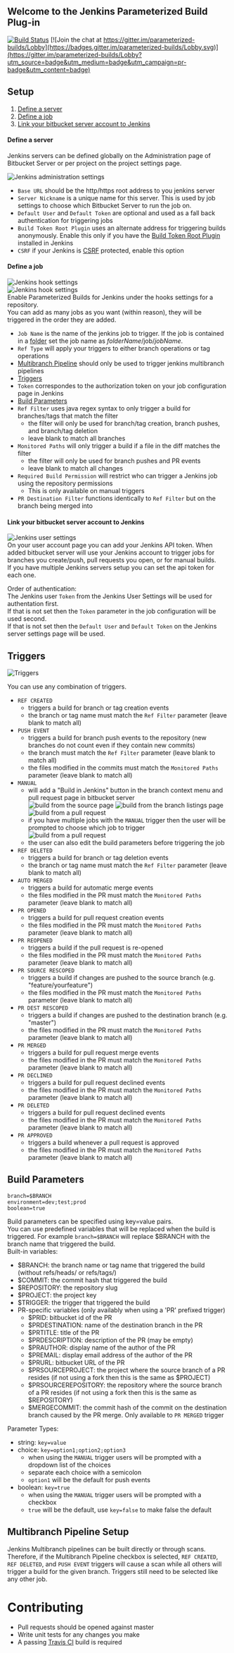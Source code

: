 ## Welcome to the Jenkins Parameterized Build Plug-in
[![Build Status](https://travis-ci.org/ParameterizedBuilds/parameterized-builds.svg?branch=master)](https://travis-ci.org/KyleLNicholls/parameterized-builds)
[![Join the chat at https://gitter.im/parameterized-builds/Lobby](https://badges.gitter.im/parameterized-builds/Lobby.svg)](https://gitter.im/parameterized-builds/Lobby?utm_source=badge&utm_medium=badge&utm_campaign=pr-badge&utm_content=badge)

## Setup
1. [Define a server](#define-a-server)
2. [Define a job](#define-a-job)
3. [Link your bitbucket server account to Jenkins](#link-your-bitbucket-server-account-to-jenkins)

#### Define a server
Jenkins servers can be defined globally on the Administration page of Bitbucket Server
or per project on the project settings page.

![Jenkins administration settings](readme/img/jenkins_admin.png)  
* `Base URL` should be the http/https root address to you jenkins server
* `Server Nickname` is a unique name for this server. This is used by job settings to choose which
Bitbucket Server to run the job on.
* `Default User` and `Default Token` are optional and used as a fall back 
authentication for triggering jobs
* `Build Token Root Plugin` 
uses an alternate address for triggering builds anonymously. Enable this only if you have the [Build Token Root Plugin](https://wiki.jenkins-ci.org/display/JENKINS/Build+Token+Root+Plugin) installed in Jenkins 
* `CSRF` if your Jenkins is [CSRF](https://wiki.jenkins.io/display/JENKINS/CSRF+Protection) protected, enable this option

#### Define a job
![Jenkins hook settings](readme/img/jenkins_hook2.png)  
![Jenkins hook settings](readme/img/jenkins_hook.png)  
Enable Parameterized Builds for Jenkins under the hooks settings for a repository.  
You can add as many jobs as you want (within reason), 
they will be triggered in the order they are added.
* `Job Name` is the name of the jenkins job to trigger. If the job is contained in a
 [folder](https://wiki.jenkins.io/display/JENKINS/CloudBees+Folders+Plugin) set the job name as
 _folderName_/job/_jobName_.
* `Ref Type` will apply your triggers to either branch operations or tag operations
* [Multibranch Pipeline](#multibranch-pipeline-setup) should only be used to trigger jenkins multibranch pipelines
* [Triggers](#triggers)
* `Token` correspondes to the authorization token on your job configuration page in Jenkins
* [Build Parameters](#build-parameters)
* `Ref Filter` uses java regex syntax to only trigger a 
build for branches/tags that match the filter
  * the filter will only be used for branch/tag creation, branch pushes, and branch/tag deletion
  * leave blank to match all branches
* `Monitored Paths` will only trigger a build if a file in the diff matches the filter
  * the filter will only be used for branch pushes and PR events
  * leave blank to match all changes
* `Required Build Permission` will restrict who can trigger a Jenkins job using the repository permissions
  * This is only available on manual triggers
* `PR Destination Filter` functions identically to `Ref Filter` but on the branch being merged into

#### Link your bitbucket server account to Jenkins
![Jenkins user settings](readme/img/jenkins_user.png)  
On your user account page you can add your Jenkins API token.
When added bitbucket server will use your Jenkins account 
to trigger jobs for branches you create/push, pull requests you open, or for manual builds.  
If you have multiple Jenkins servers setup you can set the api token for each one.

Order of authentication:  
The Jenkins user `Token` from the Jenkins User Settings will be used for authentation first.  
If that is not set then the `Token` parameter in the job configuration will be used second.  
If that is not set then the `Default User` and `Default Token` on the Jenkins 
server settings page will be used.


## Triggers
![Triggers](readme/img/triggers.png) 

You can use any combination of triggers.
* `REF CREATED`
  * triggers a build for branch or tag creation events
  * the branch or tag name must match the `Ref Filter` parameter (leave blank to match all)
* `PUSH EVENT`
  * triggers a build for branch push events to the repository (new branches do not count even if they contain new commits)
  * the branch must match the `Ref Filter` parameter (leave blank to match all)
  * the files modified in the commits must match the `Monitored Paths` parameter (leave blank to match all)
* `MANUAL`
  * will add a "Build in Jenkins" button in the branch context menu and pull request page in bitbucket server  
![build from the source page](readme/img/build1.png) 
![build from the branch listings page](readme/img/build3.png)
![build from a pull request](readme/img/build2.png)
  * if you have multiple jobs with the `MANUAL` trigger then the user will be prompted to choose which job to trigger  
![build from a pull request](readme/img/build_dialog.png)
  * the user can also edit the build parameters before triggering the job
* `REF DELETED`
  * triggers a build for branch or tag deletion events
  * the branch or tag name must match the `Ref Filter` parameter (leave blank to match all)
* `AUTO MERGED`
  * triggers a build for automatic merge events
  * the files modified in the PR must match the `Monitored Paths` parameter (leave blank to match all)
* `PR OPENED`
  * triggers a build for pull request creation events
  * the files modified in the PR must match the `Monitored Paths` parameter (leave blank to match all)
* `PR REOPENED`  
  * triggers a build if the pull request is re-opened
  * the files modified in the PR must match the `Monitored Paths` parameter (leave blank to match all)
* `PR SOURCE RESCOPED`  
  * triggers a build if changes are pushed to the source branch (e.g. "feature/yourfeature")
  * the files modified in the PR must match the `Monitored Paths` parameter (leave blank to match all)
* `PR DEST RESCOPED`  
  * triggers a build if changes are pushed to the destination branch (e.g. "master")
  * the files modified in the PR must match the `Monitored Paths` parameter (leave blank to match all)
* `PR MERGED`
  * triggers a build for pull request merge events
  * the files modified in the PR must match the `Monitored Paths` parameter (leave blank to match all)
* `PR DECLINED`
  * triggers a build for pull request declined events
  * the files modified in the PR must match the `Monitored Paths` parameter (leave blank to match all)
* `PR DELETED`
  * triggers a build for pull request declined events
  * the files modified in the PR must match the `Monitored Paths` parameter (leave blank to match all)
* `PR APPROVED`
  * triggers a build whenever a pull request is approved
  * the files modified in the PR must match the `Monitored Paths` parameter (leave blank to match all)


## Build Parameters
```
branch=$BRANCH  
environment=dev;test;prod
boolean=true
```
Build parameters can be specified using key=value pairs.  
You can use predefined variables that will be replaced when the build is triggered. 
For example `branch=$BRANCH` will replace $BRANCH with the branch name that triggered the build.  
Built-in variables: 
* $BRANCH: the branch name or tag name that triggered the build (without refs/heads/ or refs/tags/)
* $COMMIT: the commit hash that triggered the build 
* $REPOSITORY: the repository slug
* $PROJECT: the project key
* $TRIGGER: the trigger that triggered the build
* PR-specific variables (only availably when using a 'PR' prefixed trigger)
  * $PRID: bitbucket id of the PR
  * $PRDESTINATION: name of the destination branch in the PR
  * $PRTITLE: title of the PR
  * $PRDESCRIPTION: description of the PR (may be empty)
  * $PRAUTHOR: display name of the author of the PR
  * $PREMAIL: display email address of the author of the PR
  * $PRURL: bitbucket URL of the PR
  * $PRSOURCEPROJECT: the project where the source branch of a PR resides (if not using a fork then this is the same as $PROJECT)
  * $PRSOURCEREPOSITORY: the repository where the source branch of a PR resides (if not using a fork then this is the same as $REPOSITORY)
  * $MERGECOMMIT: the commit hash of the commit on the destination branch caused by the PR merge. Only available to `PR MERGED` trigger

Parameter Types:
* string: `key=value`
* choice: `key=option1;option2;option3`
  * when using the `MANUAL` trigger users will be prompted with a dropdown list of the choices
  * separate each choice with a semicolon
  * `option1` will be the default for push events
* boolean: `key=true`
  * when using the `MANUAL` trigger users will be prompted with a checkbox
  * `true` will be the default, use `key=false` to make false the default  
 
## Multibranch Pipeline Setup
Jenkins Multibranch pipelines can be built directly or through scans. Therefore, if the Multibranch Pipeline checkbox is
selected, `REF CREATED`, `REF DELETED`, and `PUSH EVENT` triggers will cause a scan while all others will trigger a build
for the given branch. Triggers still need to be selected like any other job.

 
# Contributing
* Pull requests should be opened against master
* Write unit tests for any changes you make
* A passing [Travis CI](https://travis-ci.org/KyleLNicholls/parameterized-builds) build is required

